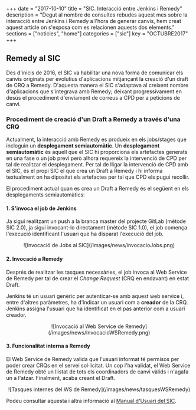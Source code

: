 +++
date        = "2017-10-10"
title       = "SIC. Interacció entre Jenkins i Remedy"
description = "Degut al nombre de consultes rebudes aquest mes sobre la interacció entre Jenkins i Remedy a l'hora de generar canvis, hem creat aquest article on s'exposa com es relacionen aquests dos elements."
sections    = ["noticies", "home"]
categories  = ["sic"]
key         = "OCTUBRE2017"
+++

## Remedy al SIC

Des d'inicis de 2016, el SIC va habilitar una nova forma de comunicar els canvis originats per evolutius d'aplicacions mitjançant la creació d'un draft de CRQ a Remedy. D'aquesta manera el SIC s'adaptava al creixent nombre d'aplicacions que s'integrava amb Remedy; deixant progressivament en desús el procediment d'enviament de correus a CPD per a peticions de canvi.

### Procediment de creació d'un Draft a Remedy a través d'una CRQ

Actualment, la interacció amb Remedy es produeix en els jobs/stages que incloguin un **desplegament semiautomàtic**. Un **desplegament semiautomàtic** és aquell que el SIC hi proporciona els artefactes generats en una fase o un job previ però alhora requereix la intervenció de CPD per tal de realitzar el desplegament. Per tal de lligar la intervenció de CPD amb el SIC, és el propi SIC el que crea un Draft a Remedy i hi informa textualment on ha dipositat els artefactes per tal que CPD els pugui recollir.

El procediment actual quan es crea un Draft a Remedy és el següent en els desplegaments semiautomàtics:

#### 1. S'invoca el job de Jenkins

Ja sigui realitzant un push a la branca master del projecte GitLab (mètode SIC 2.0), ja sigui invocant-lo directament (mètode SIC 1.0), el job comença l'execució identificant l'usuari que ha disparat l'execució del job.

<CENTER>![Invocació de Jobs al SIC](/images/news/invocacioJobs.png)</center>

#### 2. Invocació a Remedy

Després de realitzar les tasques necessàries, el job invoca al Web Service de Remedy per tal de crear el *Change Request* (CRQ en endavant) en estat Draft.

Jenkins té un usuari genèric per autenticar-se amb aquest web service i, entre d'altres paràmetres, ha d'indicar un usuari com a **creador** de la CRQ. Jenkins assigna l'usuari que ha identificat en el pas anterior com a usuari creador.

<CENTER>![Invocació al Web Service de Remedy](/images/news/InvocacioWSRemedy.png)</center>

#### 3. Funcionalitat interna a Remedy

El Web Service de Remedy valida que l'usuari informat té permisos per poder crear CRQs en el servei sol·licitat. Un cop l'ha validat, el Web Service de Remedy obté un llistat de tots els coordinadors de canvi vàlids i n'agafa un a l'atzar. Finalment, acaba creant el Draft.

<CENTER>![Tasques internes del WS de Remedy](/images/news/tasquesWSRemedy)</center>

Podeu consultar aquesta i altra informació al [Manual d'Usuari del SIC](http://canigo.ctti.gencat.cat/related/sic/2.0/manual-usuari.pdf).

